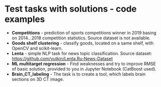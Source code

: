 # Test tasks with solutions - code examples

- **Competitions** - prediction of sports competitions winner in 2019 basing on 2014...2018 competition statistics. Source dataset is not available.
- **Goods shelf clustering** - classify goods, located on a same shelf, with OpenCV and scikit-learn.
- **Lenta** - simple NLP task for news topic classification. Source dataset: https://github.com/yutkin/Lenta.Ru-News-Dataset
- **ML multitarget regression** - Find weaknesses and try to improve RMSE of basic solution, provided to you in Jupyter Notebook (CatBoost used).
- **Brain_CT_labeling** -  The task is to create a tool, which labels brain sections on 3D CT image.
